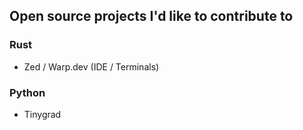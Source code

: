 
## Open source projects I'd like to contribute to

### Rust
- Zed / Warp.dev (IDE / Terminals)

### Python
- Tinygrad



